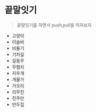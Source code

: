 # 끝말잇기
> 끝말잇기를 하면서 push,pull을 익혀보자

- 고양이
- 이슬비
- 비둘기
- 기차길
- 길동무
- 무협지
- 지우개
- 개울가
- 가오리
- 리무진
- 진주만
- 만두집